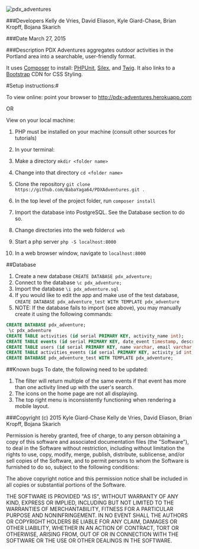
![pdx_adventures](https://github.com/user-attachments/assets/2a34789d-e25d-4bb0-a251-dd2ed83f3305)

###Developers
Kelly de Vries, David Eliason, Kyle Giard-Chase, Brian Kropff, Bojana Skarich

###Date
March 27, 2015

###Description
PDX Adventures aggregates outdoor activities in the Portland area into a searchable, user-friendly format.  

It uses <a href='https://getcomposer.org/'>Composer</a> to install:
<a href="https://phpunit.de/" target="_blank">PHPUnit</a>, <a href="http://silex.sensiolabs.org/" target="_blank">Silex</a>, and <a href="http://twig.sensiolabs.org/" target="_blank">Twig</a>.  It also links to a <a href="http://www.bootstrapcdn.com/" target="_blank">Bootstrap</a> CDN for CSS Styling.


#Setup instructions:#

To view online: point your browser to <a href="http://pdx-adventures.herokuapp.com"> http://pdx-adventures.herokuapp.com</a>

OR

View on your local machine:

1.  PHP must be installed on your machine (consult other sources for tutorials)

2.  In your terminal:
  1.  Make a directory `mkdir <folder name>`<br>
  2.  Change into that directory `cd <folder name>` <br>
  3.  Clone the repository `git clone https://github.com/BabaYaga64/PDXAdventures.git .`<br>
  4. In the top level of the project folder, run `composer install`<br>
  5. Import the database into PostgreSQL. See the Database section to do so.<br>
  6. Change directories into the web folder`cd web`<br>
  7. Start a php server `php -S localhost:8000`
  8. In a web browser window, navigate to `localhost:8000`

##Database
1. Create a new database `CREATE DATABASE pdx_adventure;`<br>
2. Connect to the database `\c pdx_adventure;`<br>
3. Import the database `\i pdx_adventure.sql`<br>
4. If you would like to edit the app and make use of the test database, `CREATE DATABASE pdx_adventure_test WITH TEMPLATE pdx_adventure`<br>
5. NOTE: If the database fails to import (see above), you may manually create it using the following commands:<br>
```sql
CREATE DATABASE pdx_adventure;
 \c pdx_adventure
CREATE TABLE activities (id serial PRIMARY KEY, activity_name int);
CREATE TABLE events (id serial PRIMARY KEY, date_event timestamp, description varchar, event_name varchar, location varchar, user_id int);
CREATE TABLE users (id serial PRIMARY KEY, name varchar, email varchar, phone varchar);
CREATE TABLE activities_events (id serial PRIMARY KEY, activity_id int, event_id int);
CREATE DATABASE pdx_adventure_test WITH TEMPLATE pdx_adventure;
```
##Known bugs
To date, the following need to be updated:<br>
1. The filter will return multiple of the same events if that event has more than one activity lined up with the user's search.
2. The icons on the home page are not all displaying.
3. The top right menu is inconsistently functioning when rendering a mobile layout.

###Copyright (c) 2015 Kyle Giard-Chase Kelly de Vries, David Eliason, Brian Kropff, Bojana Skarich

Permission is hereby granted, free of charge, to any person obtaining a copy
of this software and associated documentation files (the "Software"), to deal
in the Software without restriction, including without limitation the rights
to use, copy, modify, merge, publish, distribute, sublicense, and/or sell
copies of the Software, and to permit persons to whom the Software is
furnished to do so, subject to the following conditions:

The above copyright notice and this permission notice shall be included in
all copies or substantial portions of the Software.

THE SOFTWARE IS PROVIDED "AS IS", WITHOUT WARRANTY OF ANY KIND, EXPRESS OR
IMPLIED, INCLUDING BUT NOT LIMITED TO THE WARRANTIES OF MERCHANTABILITY,
FITNESS FOR A PARTICULAR PURPOSE AND NONINFRINGEMENT. IN NO EVENT SHALL THE
AUTHORS OR COPYRIGHT HOLDERS BE LIABLE FOR ANY CLAIM, DAMAGES OR OTHER
LIABILITY, WHETHER IN AN ACTION OF CONTRACT, TORT OR OTHERWISE, ARISING FROM,
OUT OF OR IN CONNECTION WITH THE SOFTWARE OR THE USE OR OTHER DEALINGS IN
THE SOFTWARE.
